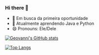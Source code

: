 ### Hi there 👋

- 💾 Em busca da primeira oportunidade
- 🌱 Atualmente aprendendo Java e Python
- 😄 Pronouns: Ele/Dele

[![Geovanni's GitHub stats](https://github-readme-stats.vercel.app/api?username=CoelhoGio)](https://github.com/anuraghazra/github-readme-stats)

[![Top Langs](https://github-readme-stats.vercel.app/api/top-langs/?username=CoelhoGio&layout=compact)](https://github.com/anuraghazra/github-readme-stats)
